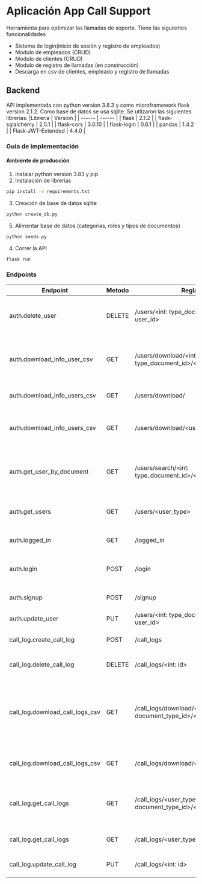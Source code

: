 # Aplicación App Call Support
Herramienta para optimizar las llamadas de soporte. Tiene las siguientes funcionalidades
* Sistema de login(inicio de sesión y registro de empleados)
* Modulo de empleados (CRUD)
* Modulo de clientes (CRUD)
* Modulo de registro de llamadas (en construcción)
* Descarga en csv de clientes, empleado y registro de llamadas
## Backend
API implementada con python version 3.8.3 y como microframework flask version 2.1.2. Como base de datos se usa sqlite. Se utlizaron las siguientes librerias:
|Libreria | Version |
| ------ | ------ |
| flask | 2.1.2 |
| flask-sqlalchemy | 2.5.1 |
| flask-cors | 3.0.10 |
| flask-login | 0.6.1 |
| pandas | 1.4.2 |
| Flask-JWT-Extended | 4.4.0 |
### Guia de implementación
#### Ambiente de producción
1. Instalar python version 3.83 y pip
2. Instalación de librerias
```sh
pip install -r requirements.txt
```
3. Creación de base de datos sqlite
```sh
python create_db.py
```
5. Alimentar base de datos (categorias, roles y tipos de documentos)
```sh
python seeds.py
```
4. Correr la API
```sh
flask run
```
### Endpoints
|Endpoint                         |Metodo   |Regla                                                                |Descripción
|-------------------------------  |-------  |-------------------------------------------------------------------- |---------------------------  
|auth.delete_user                 |DELETE   |/users/\<int: type_document_id\>/\<int: user_id\>			  |Borrar usuario por tipo de documento y id
|auth.download_info_user_csv      |GET      |/users/download/\<int: type_document_id\>/\<int: user_id\>		  |Descargar csv de usuario por tipo documento y id
|auth.download_info_users_csv     |GET      |/users/download/							  |Descargar csv de usuarios
|auth.download_info_users_csv     |GET      |/users/download/\<user_type\>					  |Descargar csv de usuario por tipo de usuario (rol)
|auth.get_user_by_document        |GET      |/users/search/\<int: type_document_id\>/\<int: user_id\>		  |Obtener la info de un usuario por tipo de documento y id
|auth.get_users                   |GET      |/users/\<user_type\>						  |Obenter usuarios por tipo de usario(rol)
|auth.logged_in                   |GET      |/logged_in								  |Verificar si se encuetra logueado
|auth.login                       |POST     |/login								  |Iniciar sesión como empleado
|auth.signup                      |POST     |/signup	  							  |Registrarse como empleado
|auth.update_user                 |PUT      |/users/\<int: type_document_id\>/\<int: user_id\>			  |Actualizar usuario
|call_log.create_call_log         |POST     |/call_logs								  |Crear un registro de llamada
|call_log.delete_call_log         |DELETE   |/call_logs/\<int: id\>						  |Borrar un registro de llamada
|call_log.download_call_logs_csv  |GET      |/call_logs/download/\<user_type\>/\<int: document_type_id\>/\<int: id_user\>|Descargar csv en donde se relaciones los registros de llamadas de un usuario y su rol     
|call_log.download_call_logs_csv  |GET      |/call_logs/download/\<user_type\>					  |Descarga csv de registro de llamadas
|call_log.get_call_logs           |GET      |/call_logs/\<user_type\>/\<int: document_type_id\>/\<int: id_user\>  |Obetener los registros de llamadas de un usuario y su rol  
|call_log.get_call_logs           |GET      |/call_logs/\<user_type\>						  |Obetener registros de llamadas
|call_log.update_call_log         |PUT      |/call_logs/\<int: id\>						  |Actualizar un registro de llamada

